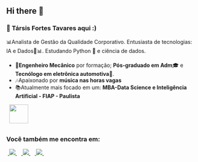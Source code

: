 ## Hi there 👋
### 👋 Társis Fortes Tavares aqui :)
📊Analista de Gestão da Qualidade Corporativo.
Entusiasta de tecnologias: IA  e Dados🤖📊. 
Estudando Python 🐍 e ciência de dados.
 
- 🔧**Engenheiro Mecânico** por formação; **Pós-graduado em Adm**🎓 e **Tecnólogo em eletrônica automotiva🚗**.
- 🎶Apaixonado por **música nas horas vagas**
- 📚Atualmente mais focado em um: **MBA-Data Science e Inteligência Artificial - FIAP - Paulista**
<div style="display: inline">
  &nbsp;&nbsp;<img width='50' height='50' src="https://cdn.jsdelivr.net/gh/devicons/devicon/icons/python/python-original.svg" />&nbsp;&nbsp;
 </div> 

##

### Você também me encontra em:
&nbsp;<a href="https://www.linkedin.com/in/t%C3%A1rsis-fortes-tavares-4301667a/">
  <img src="https://img.shields.io/badge/linkedin-%230077B5.svg?style=for-the-badge&logo=linkedin&logoColor=white">
</a>&nbsp;
&nbsp;<a href="https://www.instagram.com/tarsis_fortes/">
  <img src="https://img.shields.io/badge/Instagram-%23E4405F.svg?style=for-the-badge&logo=Instagram&logoColor=white">
</a>&nbsp;
&nbsp;<a href="https://www.youtube.com/@tarsisfortestavares698">
  <img src="https://img.shields.io/badge/YouTube-FF0000?style=for-the-badge&logo=youtube&logoColor=white">
</a>&nbsp;


<!--
**tarsisfortes/tarsisfortes** is a ✨ _special_ ✨ repository because its `README.md` (this file) appears on your GitHub profile.

Here are some ideas to get you started:

- 🔭 I’m currently working on ...
- 🌱 I’m currently learning ...
- 👯 I’m looking to collaborate on ...
- 🤔 I’m looking for help with ...
- 💬 Ask me about ...
- 📫 How to reach me: ...
- 😄 Pronouns: ...
- ⚡ Fun fact: ...
-->
